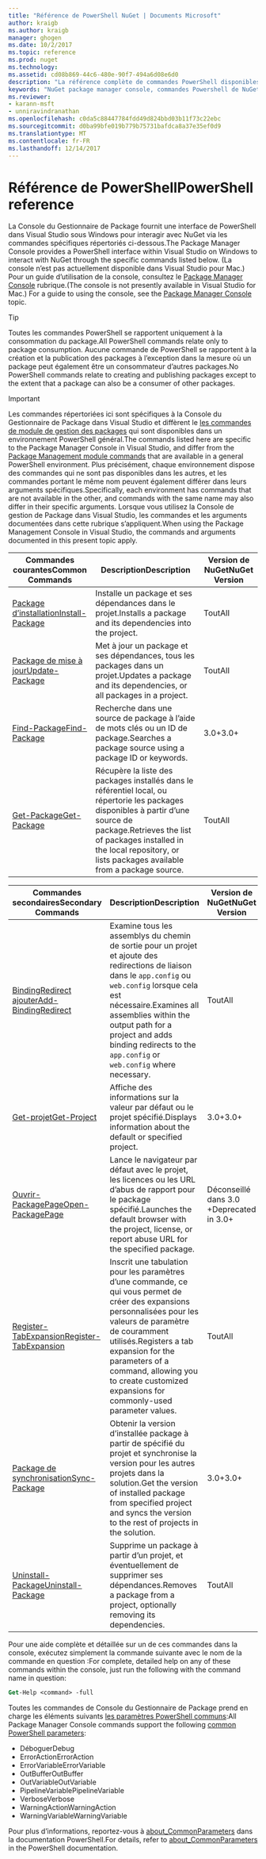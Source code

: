 ```yaml
---
title: "Référence de PowerShell NuGet | Documents Microsoft"
author: kraigb
ms.author: kraigb
manager: ghogen
ms.date: 10/2/2017
ms.topic: reference
ms.prod: nuget
ms.technology: 
ms.assetid: cd08b869-44c6-480e-90f7-494a6d08e6d0
description: "La référence complète de commandes PowerShell disponibles dans la Console du Gestionnaire de Package NuGet dans Visual Studio."
keywords: "NuGet package manager console, commandes Powershell de NuGet, référence NuGet Powershell"
ms.reviewer:
- karann-msft
- unniravindranathan
ms.openlocfilehash: c0da5c88447784fdd49d824bbd03b11f73c22ebc
ms.sourcegitcommit: d0ba99bfe019b779b75731bafdca8a37e35ef0d9
ms.translationtype: MT
ms.contentlocale: fr-FR
ms.lasthandoff: 12/14/2017
---
```

# <a name="powershell-reference"></a><span data-ttu-id="02c98-104">Référence de PowerShell</span><span class="sxs-lookup"><span data-stu-id="02c98-104">PowerShell reference</span></span>

<span data-ttu-id="02c98-105">La Console du Gestionnaire de Package fournit une interface de PowerShell dans Visual Studio sous Windows pour interagir avec NuGet via les commandes spécifiques répertoriés ci-dessous.</span><span class="sxs-lookup"><span data-stu-id="02c98-105">The Package Manager Console provides a PowerShell interface within Visual Studio on Windows to interact with NuGet through the specific commands listed below.</span></span> <span data-ttu-id="02c98-106">(La console n’est pas actuellement disponible dans Visual Studio pour Mac.) Pour un guide d’utilisation de la console, consultez le [Package Manager Console](../tools/package-manager-console.md) rubrique.</span><span class="sxs-lookup"><span data-stu-id="02c98-106">(The console is not presently available in Visual Studio for Mac.) For a guide to using the console, see the [Package Manager Console](../tools/package-manager-console.md) topic.</span></span>

> [!Tip]
> <span data-ttu-id="02c98-107">Toutes les commandes PowerShell se rapportent uniquement à la consommation du package.</span><span class="sxs-lookup"><span data-stu-id="02c98-107">All PowerShell commands relate only to package consumption.</span></span> <span data-ttu-id="02c98-108">Aucune commande de PowerShell se rapportent à la création et la publication des packages à l’exception dans la mesure où un package peut également être un consommateur d’autres packages.</span><span class="sxs-lookup"><span data-stu-id="02c98-108">No PowerShell commands relate to creating and publishing packages except to the extent that a package can also be a consumer of other packages.</span></span>

> [!Important]
> <span data-ttu-id="02c98-109">Les commandes répertoriées ici sont spécifiques à la Console du Gestionnaire de Package dans Visual Studio et diffèrent le [les commandes de module de gestion des packages](https://msdn.microsoft.com/powershell/reference/6/packagemanagement/packagemanagement) qui sont disponibles dans un environnement PowerShell général.</span><span class="sxs-lookup"><span data-stu-id="02c98-109">The commands listed here are specific to the Package Manager Console in Visual Studio, and differ from the [Package Management module commands](https://msdn.microsoft.com/powershell/reference/6/packagemanagement/packagemanagement) that are available in a general PowerShell environment.</span></span> <span data-ttu-id="02c98-110">Plus précisément, chaque environnement dispose des commandes qui ne sont pas disponibles dans les autres, et les commandes portant le même nom peuvent également différer dans leurs arguments spécifiques.</span><span class="sxs-lookup"><span data-stu-id="02c98-110">Specifically, each environment has commands that are not available in the other, and commands with the same name may also differ in their specific arguments.</span></span> <span data-ttu-id="02c98-111">Lorsque vous utilisez la Console de gestion de Package dans Visual Studio, les commandes et les arguments documentées dans cette rubrique s’appliquent.</span><span class="sxs-lookup"><span data-stu-id="02c98-111">When using the Package Management Console in Visual Studio, the commands and arguments documented in this present topic apply.</span></span>

| <span data-ttu-id="02c98-112">Commandes courantes</span><span class="sxs-lookup"><span data-stu-id="02c98-112">Common Commands</span></span> | <span data-ttu-id="02c98-113">Description</span><span class="sxs-lookup"><span data-stu-id="02c98-113">Description</span></span> | <span data-ttu-id="02c98-114">Version de NuGet</span><span class="sxs-lookup"><span data-stu-id="02c98-114">NuGet Version</span></span> |
| --- | --- | --- |
| [<span data-ttu-id="02c98-115">Package d’installation</span><span class="sxs-lookup"><span data-stu-id="02c98-115">Install-Package</span></span>](ps-ref-install-package.md) | <span data-ttu-id="02c98-116">Installe un package et ses dépendances dans le projet.</span><span class="sxs-lookup"><span data-stu-id="02c98-116">Installs a package and its dependencies into the project.</span></span> | <span data-ttu-id="02c98-117">Tout</span><span class="sxs-lookup"><span data-stu-id="02c98-117">All</span></span> |
| [<span data-ttu-id="02c98-118">Package de mise à jour</span><span class="sxs-lookup"><span data-stu-id="02c98-118">Update-Package</span></span>](ps-ref-update-package.md) | <span data-ttu-id="02c98-119">Met à jour un package et ses dépendances, tous les packages dans un projet.</span><span class="sxs-lookup"><span data-stu-id="02c98-119">Updates a package and its dependencies, or all packages in a project.</span></span> | <span data-ttu-id="02c98-120">Tout</span><span class="sxs-lookup"><span data-stu-id="02c98-120">All</span></span> |
| [<span data-ttu-id="02c98-121">Find-Package</span><span class="sxs-lookup"><span data-stu-id="02c98-121">Find-Package</span></span>](ps-ref-find-package.md) | <span data-ttu-id="02c98-122">Recherche dans une source de package à l’aide de mots clés ou un ID de package.</span><span class="sxs-lookup"><span data-stu-id="02c98-122">Searches a package source using a package ID or keywords.</span></span> | <span data-ttu-id="02c98-123">3.0+</span><span class="sxs-lookup"><span data-stu-id="02c98-123">3.0+</span></span> |
| [<span data-ttu-id="02c98-124">Get-Package</span><span class="sxs-lookup"><span data-stu-id="02c98-124">Get-Package</span></span>](ps-ref-get-package.md) | <span data-ttu-id="02c98-125">Récupère la liste des packages installés dans le référentiel local, ou répertorie les packages disponibles à partir d’une source de package.</span><span class="sxs-lookup"><span data-stu-id="02c98-125">Retrieves the list of packages installed in the local repository, or lists packages available from a package source.</span></span> | <span data-ttu-id="02c98-126">Tout</span><span class="sxs-lookup"><span data-stu-id="02c98-126">All</span></span> |

| <span data-ttu-id="02c98-127">Commandes secondaires</span><span class="sxs-lookup"><span data-stu-id="02c98-127">Secondary Commands</span></span> | <span data-ttu-id="02c98-128">Description</span><span class="sxs-lookup"><span data-stu-id="02c98-128">Description</span></span> | <span data-ttu-id="02c98-129">Version de NuGet</span><span class="sxs-lookup"><span data-stu-id="02c98-129">NuGet Version</span></span> |
| --- | --- | --- |
| [<span data-ttu-id="02c98-130">BindingRedirect ajouter</span><span class="sxs-lookup"><span data-stu-id="02c98-130">Add-BindingRedirect</span></span>](ps-ref-add-bindingredirect.md) | <span data-ttu-id="02c98-131">Examine tous les assemblys du chemin de sortie pour un projet et ajoute des redirections de liaison dans le `app.config` ou `web.config` lorsque cela est nécessaire.</span><span class="sxs-lookup"><span data-stu-id="02c98-131">Examines all assemblies within the output path for a project and adds binding redirects to the `app.config` or `web.config` where necessary.</span></span> | <span data-ttu-id="02c98-132">Tout</span><span class="sxs-lookup"><span data-stu-id="02c98-132">All</span></span> |
| [<span data-ttu-id="02c98-133">Get-projet</span><span class="sxs-lookup"><span data-stu-id="02c98-133">Get-Project</span></span>](ps-ref-get-project.md) | <span data-ttu-id="02c98-134">Affiche des informations sur la valeur par défaut ou le projet spécifié.</span><span class="sxs-lookup"><span data-stu-id="02c98-134">Displays information about the default or specified project.</span></span> | <span data-ttu-id="02c98-135">3.0+</span><span class="sxs-lookup"><span data-stu-id="02c98-135">3.0+</span></span> |
| [<span data-ttu-id="02c98-136">Ouvrir-PackagePage</span><span class="sxs-lookup"><span data-stu-id="02c98-136">Open-PackagePage</span></span>](ps-ref-open-packagepage.md) | <span data-ttu-id="02c98-137">Lance le navigateur par défaut avec le projet, les licences ou les URL d’abus de rapport pour le package spécifié.</span><span class="sxs-lookup"><span data-stu-id="02c98-137">Launches the default browser with the project, license, or report abuse URL for the specified package.</span></span> | <span data-ttu-id="02c98-138">Déconseillé dans 3.0 +</span><span class="sxs-lookup"><span data-stu-id="02c98-138">Deprecated in 3.0+</span></span> |
| [<span data-ttu-id="02c98-139">Register-TabExpansion</span><span class="sxs-lookup"><span data-stu-id="02c98-139">Register-TabExpansion</span></span>](ps-ref-register-tabexpansion.md) | <span data-ttu-id="02c98-140">Inscrit une tabulation pour les paramètres d’une commande, ce qui vous permet de créer des expansions personnalisées pour les valeurs de paramètre de couramment utilisés.</span><span class="sxs-lookup"><span data-stu-id="02c98-140">Registers a tab expansion for the parameters of a command, allowing you to create customized expansions for commonly-used parameter values.</span></span> | <span data-ttu-id="02c98-141">Tout</span><span class="sxs-lookup"><span data-stu-id="02c98-141">All</span></span> |
| [<span data-ttu-id="02c98-142">Package de synchronisation</span><span class="sxs-lookup"><span data-stu-id="02c98-142">Sync-Package</span></span>](ps-ref-sync-package.md) | <span data-ttu-id="02c98-143">Obtenir la version d’installée package à partir de spécifié du projet et synchronise la version pour les autres projets dans la solution.</span><span class="sxs-lookup"><span data-stu-id="02c98-143">Get the version of installed package from specified project and syncs the version to the rest of projects in the solution.</span></span> | <span data-ttu-id="02c98-144">3.0+</span><span class="sxs-lookup"><span data-stu-id="02c98-144">3.0+</span></span> |
| [<span data-ttu-id="02c98-145">Uninstall-Package</span><span class="sxs-lookup"><span data-stu-id="02c98-145">Uninstall-Package</span></span>](ps-ref-uninstall-package.md) | <span data-ttu-id="02c98-146">Supprime un package à partir d’un projet, et éventuellement de supprimer ses dépendances.</span><span class="sxs-lookup"><span data-stu-id="02c98-146">Removes a package from a project, optionally removing its dependencies.</span></span> | <span data-ttu-id="02c98-147">Tout</span><span class="sxs-lookup"><span data-stu-id="02c98-147">All</span></span> |

<span data-ttu-id="02c98-148">Pour une aide complète et détaillée sur un de ces commandes dans la console, exécutez simplement la commande suivante avec le nom de la commande en question :</span><span class="sxs-lookup"><span data-stu-id="02c98-148">For complete, detailed help on any of these commands within the console, just run the following with the command name in question:</span></span>

```ps
Get-Help <command> -full
```

<span data-ttu-id="02c98-149">Toutes les commandes de Console du Gestionnaire de Package prend en charge les éléments suivants [les paramètres PowerShell communs](http://go.microsoft.com/fwlink/?LinkID=113216):</span><span class="sxs-lookup"><span data-stu-id="02c98-149">All Package Manager Console commands support the following [common PowerShell parameters](http://go.microsoft.com/fwlink/?LinkID=113216):</span></span>

- <span data-ttu-id="02c98-150">Déboguer</span><span class="sxs-lookup"><span data-stu-id="02c98-150">Debug</span></span>
- <span data-ttu-id="02c98-151">ErrorAction</span><span class="sxs-lookup"><span data-stu-id="02c98-151">ErrorAction</span></span>
- <span data-ttu-id="02c98-152">ErrorVariable</span><span class="sxs-lookup"><span data-stu-id="02c98-152">ErrorVariable</span></span>
- <span data-ttu-id="02c98-153">OutBuffer</span><span class="sxs-lookup"><span data-stu-id="02c98-153">OutBuffer</span></span>
- <span data-ttu-id="02c98-154">OutVariable</span><span class="sxs-lookup"><span data-stu-id="02c98-154">OutVariable</span></span>
- <span data-ttu-id="02c98-155">PipelineVariable</span><span class="sxs-lookup"><span data-stu-id="02c98-155">PipelineVariable</span></span>
- <span data-ttu-id="02c98-156">Verbose</span><span class="sxs-lookup"><span data-stu-id="02c98-156">Verbose</span></span>
- <span data-ttu-id="02c98-157">WarningAction</span><span class="sxs-lookup"><span data-stu-id="02c98-157">WarningAction</span></span>
- <span data-ttu-id="02c98-158">WarningVariable</span><span class="sxs-lookup"><span data-stu-id="02c98-158">WarningVariable</span></span>

<span data-ttu-id="02c98-159">Pour plus d’informations, reportez-vous à [about_CommonParameters](http://go.microsoft.com/fwlink/?LinkID=113216) dans la documentation PowerShell.</span><span class="sxs-lookup"><span data-stu-id="02c98-159">For details, refer to [about_CommonParameters](http://go.microsoft.com/fwlink/?LinkID=113216) in the PowerShell documentation.</span></span>
